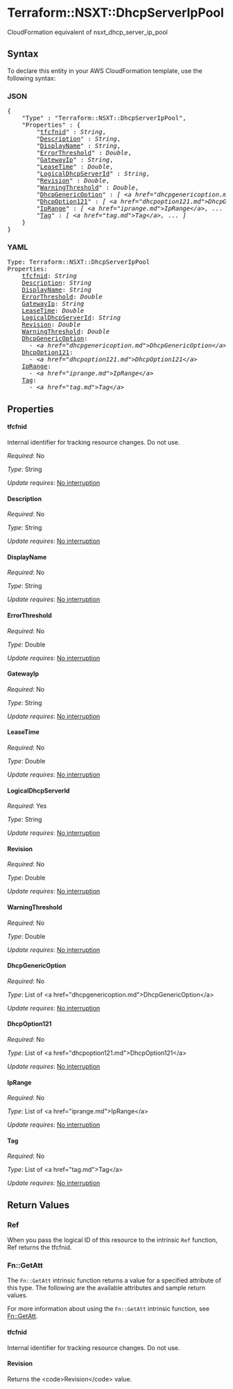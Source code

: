 # Terraform::NSXT::DhcpServerIpPool

CloudFormation equivalent of nsxt_dhcp_server_ip_pool

## Syntax

To declare this entity in your AWS CloudFormation template, use the following syntax:

### JSON

<pre>
{
    "Type" : "Terraform::NSXT::DhcpServerIpPool",
    "Properties" : {
        "<a href="#tfcfnid" title="tfcfnid">tfcfnid</a>" : <i>String</i>,
        "<a href="#description" title="Description">Description</a>" : <i>String</i>,
        "<a href="#displayname" title="DisplayName">DisplayName</a>" : <i>String</i>,
        "<a href="#errorthreshold" title="ErrorThreshold">ErrorThreshold</a>" : <i>Double</i>,
        "<a href="#gatewayip" title="GatewayIp">GatewayIp</a>" : <i>String</i>,
        "<a href="#leasetime" title="LeaseTime">LeaseTime</a>" : <i>Double</i>,
        "<a href="#logicaldhcpserverid" title="LogicalDhcpServerId">LogicalDhcpServerId</a>" : <i>String</i>,
        "<a href="#revision" title="Revision">Revision</a>" : <i>Double</i>,
        "<a href="#warningthreshold" title="WarningThreshold">WarningThreshold</a>" : <i>Double</i>,
        "<a href="#dhcpgenericoption" title="DhcpGenericOption">DhcpGenericOption</a>" : <i>[ &lt;a href=&#34;dhcpgenericoption.md&#34;&gt;DhcpGenericOption&lt;/a&gt;, ... ]</i>,
        "<a href="#dhcpoption121" title="DhcpOption121">DhcpOption121</a>" : <i>[ &lt;a href=&#34;dhcpoption121.md&#34;&gt;DhcpOption121&lt;/a&gt;, ... ]</i>,
        "<a href="#iprange" title="IpRange">IpRange</a>" : <i>[ &lt;a href=&#34;iprange.md&#34;&gt;IpRange&lt;/a&gt;, ... ]</i>,
        "<a href="#tag" title="Tag">Tag</a>" : <i>[ &lt;a href=&#34;tag.md&#34;&gt;Tag&lt;/a&gt;, ... ]</i>
    }
}
</pre>

### YAML

<pre>
Type: Terraform::NSXT::DhcpServerIpPool
Properties:
    <a href="#tfcfnid" title="tfcfnid">tfcfnid</a>: <i>String</i>
    <a href="#description" title="Description">Description</a>: <i>String</i>
    <a href="#displayname" title="DisplayName">DisplayName</a>: <i>String</i>
    <a href="#errorthreshold" title="ErrorThreshold">ErrorThreshold</a>: <i>Double</i>
    <a href="#gatewayip" title="GatewayIp">GatewayIp</a>: <i>String</i>
    <a href="#leasetime" title="LeaseTime">LeaseTime</a>: <i>Double</i>
    <a href="#logicaldhcpserverid" title="LogicalDhcpServerId">LogicalDhcpServerId</a>: <i>String</i>
    <a href="#revision" title="Revision">Revision</a>: <i>Double</i>
    <a href="#warningthreshold" title="WarningThreshold">WarningThreshold</a>: <i>Double</i>
    <a href="#dhcpgenericoption" title="DhcpGenericOption">DhcpGenericOption</a>: <i>
      - &lt;a href=&#34;dhcpgenericoption.md&#34;&gt;DhcpGenericOption&lt;/a&gt;</i>
    <a href="#dhcpoption121" title="DhcpOption121">DhcpOption121</a>: <i>
      - &lt;a href=&#34;dhcpoption121.md&#34;&gt;DhcpOption121&lt;/a&gt;</i>
    <a href="#iprange" title="IpRange">IpRange</a>: <i>
      - &lt;a href=&#34;iprange.md&#34;&gt;IpRange&lt;/a&gt;</i>
    <a href="#tag" title="Tag">Tag</a>: <i>
      - &lt;a href=&#34;tag.md&#34;&gt;Tag&lt;/a&gt;</i>
</pre>

## Properties

#### tfcfnid

Internal identifier for tracking resource changes. Do not use.

_Required_: No

_Type_: String

_Update requires_: [No interruption](https://docs.aws.amazon.com/AWSCloudFormation/latest/UserGuide/using-cfn-updating-stacks-update-behaviors.html#update-no-interrupt)

#### Description

_Required_: No

_Type_: String

_Update requires_: [No interruption](https://docs.aws.amazon.com/AWSCloudFormation/latest/UserGuide/using-cfn-updating-stacks-update-behaviors.html#update-no-interrupt)

#### DisplayName

_Required_: No

_Type_: String

_Update requires_: [No interruption](https://docs.aws.amazon.com/AWSCloudFormation/latest/UserGuide/using-cfn-updating-stacks-update-behaviors.html#update-no-interrupt)

#### ErrorThreshold

_Required_: No

_Type_: Double

_Update requires_: [No interruption](https://docs.aws.amazon.com/AWSCloudFormation/latest/UserGuide/using-cfn-updating-stacks-update-behaviors.html#update-no-interrupt)

#### GatewayIp

_Required_: No

_Type_: String

_Update requires_: [No interruption](https://docs.aws.amazon.com/AWSCloudFormation/latest/UserGuide/using-cfn-updating-stacks-update-behaviors.html#update-no-interrupt)

#### LeaseTime

_Required_: No

_Type_: Double

_Update requires_: [No interruption](https://docs.aws.amazon.com/AWSCloudFormation/latest/UserGuide/using-cfn-updating-stacks-update-behaviors.html#update-no-interrupt)

#### LogicalDhcpServerId

_Required_: Yes

_Type_: String

_Update requires_: [No interruption](https://docs.aws.amazon.com/AWSCloudFormation/latest/UserGuide/using-cfn-updating-stacks-update-behaviors.html#update-no-interrupt)

#### Revision

_Required_: No

_Type_: Double

_Update requires_: [No interruption](https://docs.aws.amazon.com/AWSCloudFormation/latest/UserGuide/using-cfn-updating-stacks-update-behaviors.html#update-no-interrupt)

#### WarningThreshold

_Required_: No

_Type_: Double

_Update requires_: [No interruption](https://docs.aws.amazon.com/AWSCloudFormation/latest/UserGuide/using-cfn-updating-stacks-update-behaviors.html#update-no-interrupt)

#### DhcpGenericOption

_Required_: No

_Type_: List of &lt;a href=&#34;dhcpgenericoption.md&#34;&gt;DhcpGenericOption&lt;/a&gt;

_Update requires_: [No interruption](https://docs.aws.amazon.com/AWSCloudFormation/latest/UserGuide/using-cfn-updating-stacks-update-behaviors.html#update-no-interrupt)

#### DhcpOption121

_Required_: No

_Type_: List of &lt;a href=&#34;dhcpoption121.md&#34;&gt;DhcpOption121&lt;/a&gt;

_Update requires_: [No interruption](https://docs.aws.amazon.com/AWSCloudFormation/latest/UserGuide/using-cfn-updating-stacks-update-behaviors.html#update-no-interrupt)

#### IpRange

_Required_: No

_Type_: List of &lt;a href=&#34;iprange.md&#34;&gt;IpRange&lt;/a&gt;

_Update requires_: [No interruption](https://docs.aws.amazon.com/AWSCloudFormation/latest/UserGuide/using-cfn-updating-stacks-update-behaviors.html#update-no-interrupt)

#### Tag

_Required_: No

_Type_: List of &lt;a href=&#34;tag.md&#34;&gt;Tag&lt;/a&gt;

_Update requires_: [No interruption](https://docs.aws.amazon.com/AWSCloudFormation/latest/UserGuide/using-cfn-updating-stacks-update-behaviors.html#update-no-interrupt)

## Return Values

### Ref

When you pass the logical ID of this resource to the intrinsic `Ref` function, Ref returns the tfcfnid.

### Fn::GetAtt

The `Fn::GetAtt` intrinsic function returns a value for a specified attribute of this type. The following are the available attributes and sample return values.

For more information about using the `Fn::GetAtt` intrinsic function, see [Fn::GetAtt](https://docs.aws.amazon.com/AWSCloudFormation/latest/UserGuide/intrinsic-function-reference-getatt.html).

#### tfcfnid

Internal identifier for tracking resource changes. Do not use.

#### Revision

Returns the &lt;code&gt;Revision&lt;/code&gt; value.


